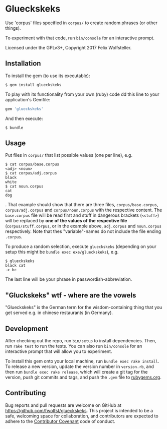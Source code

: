 # Glueckskeks

Use 'corpus' files specified in `corpus/` to create random phrases (or other things).

To experiment with that code, run `bin/console` for an interactive prompt.

Licensed under the GPLv3+, Copyright 2017 Felix Wolfsteller.

## Installation

To install the gem (to use its executable):

    $ gem install glueckskeks

To play with its functionality from your own (ruby) code dd this line to your application's Gemfile:

```ruby
gem 'glueckskeks'
```

And then execute:

    $ bundle

## Usage

Put files in `corpus/` that list possible values (one per line), e.g.

```
$ cat corpus/base.corpus
<adj> <noun>
$ cat corpus/adj.corpus
black
white
$ cat noun.corpus
cat
dog
```

. That example should show that there are three files, `corpus/base.corpus`, `corpus/adj.corpus` and `corpus/noun.corpus` with the respective content.
The `base.corpus` file will be read first and stuff in dangerous brackets (`<stuff>`) will be replaced by **one of the values of the respective file** (`corpus/stuff.corpus`, or in the example above, `adj.corpus` and `noun.corpus` respectively.  Note that thes "variable"-names do not include the file ending `.corpus`.

To produce a random selection, execute `glueckskeks` (depending on your setup this might be `bundle exec exe/glueckskeks`), e.g.

```
$ glueckskeks
black cat
-> bc
```

The last line will be your phrase in passwordish-abbreviation.

## "Gluckskeks" wtf - where are the vowels

"Glueckskeks" is the German term for the wisdom-containing thing that you get served e.g. in chinese restaurants (in Germany).

## Development

After checking out the repo, run `bin/setup` to install dependencies. Then, run `rake test` to run the tests. You can also run `bin/console` for an interactive prompt that will allow you to experiment.

To install this gem onto your local machine, run `bundle exec rake install`. To release a new version, update the version number in `version.rb`, and then run `bundle exec rake release`, which will create a git tag for the version, push git commits and tags, and push the `.gem` file to [rubygems.org](https://rubygems.org).

## Contributing

Bug reports and pull requests are welcome on GitHub at https://github.com/fwolfst/glueckskeks. This project is intended to be a safe, welcoming space for collaboration, and contributors are expected to adhere to the [Contributor Covenant](http://contributor-covenant.org) code of conduct.

